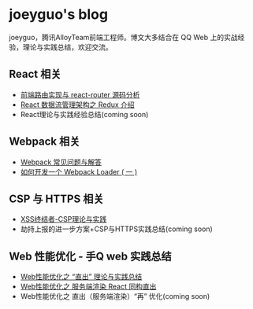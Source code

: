 # joeyguo's blog
joeyguo，腾讯AlloyTeam前端工程师。博文大多结合在 QQ Web 上的实战经验，理论与实践总结，欢迎交流。

## React 相关
* [前端路由实现与 react-router 源码分析](https://github.com/joeyguo/blog/issues/2)
* [React 数据流管理架构之 Redux 介绍](https://github.com/joeyguo/blog/issues/3)
* React理论与实践经验总结\(coming soon)

## Webpack 相关
* [Webpack 常见问题与解答](https://github.com/joeyguo/blog/issues/7)
* [如何开发一个 Webpack Loader ( 一 )](https://github.com/joeyguo/blog/issues/4)

## CSP 与 HTTPS 相关
* [XSS终结者-CSP理论与实践](https://github.com/joeyguo/blog/issues/5)
* 劫持上报的进一步方案+CSP与HTTPS实践总结\(coming soon)

## Web 性能优化 - 手Q web 实践总结
* [Web性能优化之 “直出” 理论与实践总结](https://github.com/joeyguo/blog/issues/8)
* [Web性能优化之 服务端渲染 React 同构直出](https://github.com/joeyguo/blog/issues/9)
* Web性能优化之 直出（服务端渲染）“再” 优化\(coming soon)
